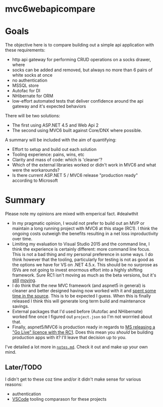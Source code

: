 # mvc6webapicompare

# Goals

The objective here is to compare building out a simple api application with these requirements:

* http api gateway for performing CRUD operations on a socks drawer, where
* socks can be added and removed, but always no more than 6 pairs of white socks at once
* no authentication
* MSSQL store
* Autofac for DI
* NHibernate for ORM
* low-effort automated tests that deliver confidence around the api gateway and it's expected behaviors

There will be two solutions:

* The first using ASP.NET 4.5 and Web Api 2
* The second using MVC6 built against Core/DNX where possible.

A summary will be included with the aim of quantifying:

* Effort to setup and build out each solution
* Tooling experience: pains, wins, etc
* Clarity and mass of code: which is 'cleaner'?
* Which of the external libraries worked or didn't work in MVC6 and what were the workarounds?
* Is there current ASP.NET 5 / MVC6 release "production ready" according to Microsoft

# Summary

Please note my opinions are mixed with emperical fact. #dealwthit

* In my pragmatic opinion, I would not prefer to build out an MVP or maintain a long running project with MVC6 at this stage (RC1). I think the ongoing costs outweigh the benefits resulting in a net loss inproductivity over time.
* Limiting my evaluation to Visual Studio 2015 and the command line, I think the experience is certainly different: more command line focus. This is not a bad thing and my personal preference in some ways. I do think however that the tooling, particularly for testing is not as good as the options we have for VS on .NET 4.5.x. This should be no surprose as ISVs are not going to invest enormous effort into a highly shifting framework. Sure RC1 isn't moving as much as the beta versions, but it's [still](https://twitter.com/ntaylormullen/status/697677617487450115) [moving](https://ncrunch.uservoice.com/forums/245203-feature-requests/suggestions/8065623-support-dnx-projects).
* I do think that the new MVC framework (and aspnet5 in general) is cleaner and better designed having now worked with it and [spent some time in the source](https://github.com/aspnet/Mvc/issues/4085). This is to be expected I guess. When this is finally released I think this will generate long term build and maintenance savings.
* External packages that I'd used before (Autofac and NHibernate) worked fine once I figured out `project.json` so I'm not worrried about that.
* Finally, aspnet5/MVC6 is production ready in regards to [MS releasing a "Go Live" licence with the RC1](https://blogs.msdn.microsoft.com/webdev/2015/11/18/announcing-asp-net-5-release-candidate-1/). Does this mean you *should* be building production apps with it? I'll leave that decision up to you. 

I've detailed a lot more in [`notes.md`](https://github.com/cottsak/mvc6webapicompare/blob/master/notes.md). Check it out and make up your own mind.



## Later/TODO

I didn't get to these coz time and/or it didn't make sense for various reasons:

* authentication
* [VSCode](https://code.visualstudio.com/) tooling comparason for these projects
